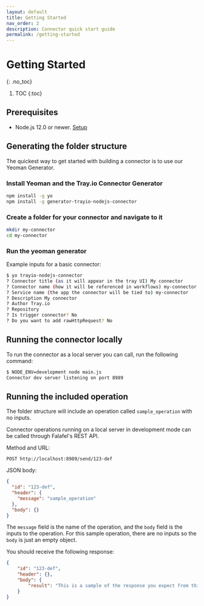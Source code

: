 ```yaml
---
layout: default
title: Getting Started
nav_order: 2
description: Connector quick start guide
permalink: /getting-started
---
```


# Getting Started
{: .no_toc}

1. TOC
{:toc}

## Prerequisites

* Node.js 12.0 or newer. [Setup](https://nodejs.org/en/download/)

## Generating the folder structure

The quickest way to get started with building a connector is to use our Yeoman Generator.

### Install Yeoman and the Tray.io Connector Generator

```sh
npm install -g yo
npm install -g generator-trayio-nodejs-connector
```

### Create a folder for your connector and navigate to it

```sh
mkdir my-connector
cd my-connector
```

### Run the yeoman generator

Example inputs for a basic connector:
```sh
$ yo trayio-nodejs-connector
? Connector title (as it will appear in the tray UI) My connector
? Connector name (how it will be referenced in workflows) my-connector
? Service name (the app the connector will be tied to) my-connector
? Description My connector
? Author Tray.io
? Repository
? Is trigger connector? No
? Do you want to add rawHttpRequest? No
```


## Running the connector locally
To run the connector as a local server you can call, run the following command:
```sh
$ NODE_ENV=development node main.js
Connector dev server listening on port 8989
```

## Running the included operation

The folder structure will include an operation called `sample_operation` with no inputs.

Connector operations running on a local server in development mode can be called through Falafel's REST API.

Method and URL:
```
POST http://localhost:8989/send/123-def
```

JSON body:
```json
{
  "id": "123-def",
  "header": {
    "message": "sample_operation"
  },
  "body": {}
}
```
The `message` field is the name of the operation, and the `body` field is the inputs to the operation.
For this sample operation, there are no inputs so the `body` is just an empty object.

You should receive the following response:

```json
{
    "id": "123-def",
    "header": {},
    "body": {
        "result": "This is a sample of the response you expect from this message API call. Used for the output schema. Replace this with your own sample JSON."
    }
}
```
